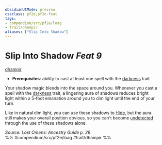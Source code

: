 ```yaml
---
obsidianUIMode: preview
cssclass: pf2e,pf2e-feat
tags:
- compendium/src/pf2e/loag
- trait/dhampir
aliases: ["Slip Into Shadow"]
---
```

# Slip Into Shadow  *Feat 9*  
[dhampir](/rules/traits/dhampir-b1.md)  

- **Prerequisites**: ability to cast at least one spell with the [darkness](/rules/traits/darkness.md) trait

Your shadow magic bleeds into the space around you. Whenever you cast a spell with the [darkness](/rules/traits/darkness.md) trait, a lingering aura of shadows reduces bright light within a 5-foot emanation around you to dim light until the end of your turn.

Like in natural dim light, you can use these shadows to [Hide](/rules/actions/hide.md), but the aura still makes your overall position obvious, so you can't become [undetected](/rules/conditions.md#Undetected) through the use of these shadows alone.

*Source: Lost Omens: Ancestry Guide p. 28*  
%% #compendium/src/pf2e/loag #trait/dhampir %%